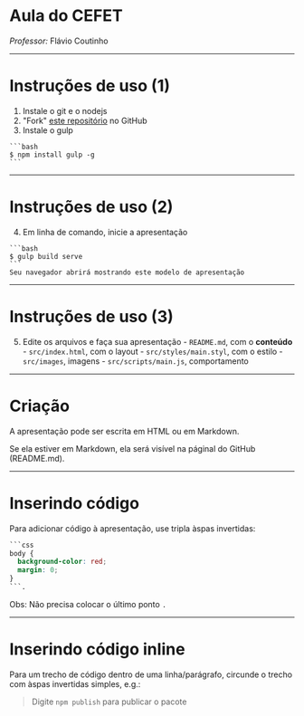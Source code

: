 # Aula do CEFET
*Professor:* Flávio Coutinho

---

# Instruções de uso (1)

  1. Instale o git e o nodejs
  1. "Fork" [este repositório][fork] no GitHub
  1. Instale o gulp

    ```bash
    $ npm install gulp -g
    ```
[fork]: http://github.com/fegemo/class-template

---

# Instruções de uso (2)

  4. Em linha de comando, inicie a apresentação

    ```bash
    $ gulp build serve
    ```
    Seu navegador abrirá mostrando este modelo de apresentação

---

# Instruções de uso (3)

  5. Edite os arquivos e faça sua apresentação
    - `README.md`, com o **conteúdo**
    - `src/index.html`, com o layout
    - `src/styles/main.styl`, com o estilo
    - `src/images`, imagens
    - `src/scripts/main.js`, comportamento

---

# Criação

A apresentação pode ser escrita em HTML ou em Markdown.

Se ela estiver em Markdown, ela será visível na páginal do GitHub (README.md).

---

# Inserindo código


Para adicionar código à apresentação, use tripla àspas invertidas:

```css
```css
body {
  background-color: red;
  margin: 0;
}
```.
```

Obs: Não precisa colocar o último ponto `.`

---

# Inserindo código **inline**

Para um trecho de código dentro de uma linha/parágrafo, circunde o trecho com
àspas invertidas simples, e.g.:

> Digite `npm publish` para publicar o pacote
